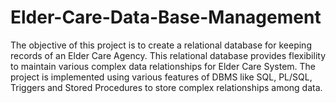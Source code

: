 # Elder-Care-Data-Base-Management
The objective of this project is to create a relational database for keeping records of an Elder Care Agency. This relational database provides flexibility to maintain various complex data relationships for Elder Care System. The project is implemented using various features of DBMS like SQL, PL/SQL, Triggers and Stored Procedures to store complex relationships among data.
